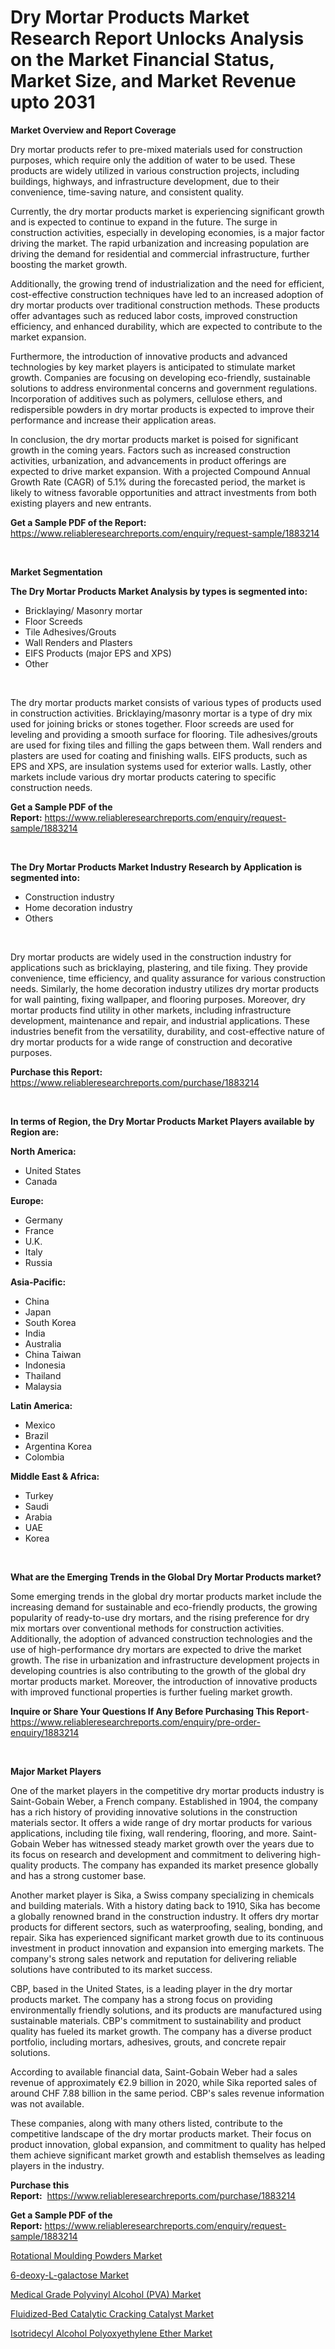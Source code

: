 <p><h1>Dry Mortar Products Market Research Report Unlocks Analysis on the Market Financial Status, Market Size, and Market Revenue upto 2031</h1></p><p><strong>Market Overview and Report Coverage</strong></p>
<p><p>Dry mortar products refer to pre-mixed materials used for construction purposes, which require only the addition of water to be used. These products are widely utilized in various construction projects, including buildings, highways, and infrastructure development, due to their convenience, time-saving nature, and consistent quality.</p><p>Currently, the dry mortar products market is experiencing significant growth and is expected to continue to expand in the future. The surge in construction activities, especially in developing economies, is a major factor driving the market. The rapid urbanization and increasing population are driving the demand for residential and commercial infrastructure, further boosting the market growth.</p><p>Additionally, the growing trend of industrialization and the need for efficient, cost-effective construction techniques have led to an increased adoption of dry mortar products over traditional construction methods. These products offer advantages such as reduced labor costs, improved construction efficiency, and enhanced durability, which are expected to contribute to the market expansion.</p><p>Furthermore, the introduction of innovative products and advanced technologies by key market players is anticipated to stimulate market growth. Companies are focusing on developing eco-friendly, sustainable solutions to address environmental concerns and government regulations. Incorporation of additives such as polymers, cellulose ethers, and redispersible powders in dry mortar products is expected to improve their performance and increase their application areas.</p><p>In conclusion, the dry mortar products market is poised for significant growth in the coming years. Factors such as increased construction activities, urbanization, and advancements in product offerings are expected to drive market expansion. With a projected Compound Annual Growth Rate (CAGR) of 5.1% during the forecasted period, the market is likely to witness favorable opportunities and attract investments from both existing players and new entrants.</p></p>
<p><strong>Get a Sample PDF of the Report:</strong> <a href="https://www.reliableresearchreports.com/enquiry/request-sample/1883214">https://www.reliableresearchreports.com/enquiry/request-sample/1883214</a></p>
<p>&nbsp;</p>
<p><strong>Market Segmentation</strong></p>
<p><strong>The Dry Mortar Products Market Analysis by types is segmented into:</strong></p>
<p><ul><li>Bricklaying/ Masonry mortar</li><li>Floor Screeds</li><li>Tile Adhesives/Grouts</li><li>Wall Renders and Plasters</li><li>EIFS Products (major EPS and XPS)</li><li>Other</li></ul></p>
<p>&nbsp;</p>
<p><p>The dry mortar products market consists of various types of products used in construction activities. Bricklaying/masonry mortar is a type of dry mix used for joining bricks or stones together. Floor screeds are used for leveling and providing a smooth surface for flooring. Tile adhesives/grouts are used for fixing tiles and filling the gaps between them. Wall renders and plasters are used for coating and finishing walls. EIFS products, such as EPS and XPS, are insulation systems used for exterior walls. Lastly, other markets include various dry mortar products catering to specific construction needs.</p></p>
<p><strong>Get a Sample PDF of the Report:</strong>&nbsp;<a href="https://www.reliableresearchreports.com/enquiry/request-sample/1883214">https://www.reliableresearchreports.com/enquiry/request-sample/1883214</a></p>
<p>&nbsp;</p>
<p><strong>The Dry Mortar Products Market Industry Research by Application is segmented into:</strong></p>
<p><ul><li>Construction industry</li><li>Home decoration industry</li><li>Others</li></ul></p>
<p>&nbsp;</p>
<p><p>Dry mortar products are widely used in the construction industry for applications such as bricklaying, plastering, and tile fixing. They provide convenience, time efficiency, and quality assurance for various construction needs. Similarly, the home decoration industry utilizes dry mortar products for wall painting, fixing wallpaper, and flooring purposes. Moreover, dry mortar products find utility in other markets, including infrastructure development, maintenance and repair, and industrial applications. These industries benefit from the versatility, durability, and cost-effective nature of dry mortar products for a wide range of construction and decorative purposes.</p></p>
<p><strong>Purchase this Report:</strong>&nbsp; <a href="https://www.reliableresearchreports.com/purchase/1883214">https://www.reliableresearchreports.com/purchase/1883214</a></p>
<p>&nbsp;</p>
<p><strong>In terms of Region, the Dry Mortar Products Market Players available by Region are:</strong></p>
<p>
    <p> <strong> North America: </strong>
        <ul>
            <li>United States</li>
            <li>Canada</li>
        </ul>
        </p> 
    <p> <strong> Europe: </strong>
        <ul>
            <li>Germany</li>
            <li>France</li>
            <li>U.K.</li>
            <li>Italy</li>
            <li>Russia</li>
        </ul>
        </p> 
    <p> <strong> Asia-Pacific: </strong>
        <ul>
            <li>China</li>
            <li>Japan</li>
            <li>South Korea</li>
            <li>India</li>
            <li>Australia</li>
            <li>China Taiwan</li>
            <li>Indonesia</li>
            <li>Thailand</li>
            <li>Malaysia</li>
        </ul>
        </p> 
    <p> <strong> Latin America: </strong>
        <ul>
            <li>Mexico</li>
            <li>Brazil</li>
            <li>Argentina Korea</li>
            <li>Colombia</li>
        </ul>
        </p> 
    <p> <strong> Middle East & Africa: </strong>
        <ul>
            <li>Turkey</li>
            <li>Saudi</li>
            <li>Arabia</li>
            <li>UAE</li>
            <li>Korea</li>
        </ul>
    </p>
    </p>
<p>&nbsp;</p>
<p><strong>What are the Emerging Trends in the Global Dry Mortar Products market?</strong></p>
<p><p>Some emerging trends in the global dry mortar products market include the increasing demand for sustainable and eco-friendly products, the growing popularity of ready-to-use dry mortars, and the rising preference for dry mix mortars over conventional methods for construction activities. Additionally, the adoption of advanced construction technologies and the use of high-performance dry mortars are expected to drive the market growth. The rise in urbanization and infrastructure development projects in developing countries is also contributing to the growth of the global dry mortar products market. Moreover, the introduction of innovative products with improved functional properties is further fueling market growth.</p></p>
<p><strong>Inquire or Share Your Questions If Any Before Purchasing This Report</strong>- <a href="https://www.reliableresearchreports.com/enquiry/pre-order-enquiry/1883214">https://www.reliableresearchreports.com/enquiry/pre-order-enquiry/1883214</a></p>
<p>&nbsp;</p>
<p><strong>Major Market Players</strong></p>
<p><p>One of the market players in the competitive dry mortar products industry is Saint-Gobain Weber, a French company. Established in 1904, the company has a rich history of providing innovative solutions in the construction materials sector. It offers a wide range of dry mortar products for various applications, including tile fixing, wall rendering, flooring, and more. Saint-Gobain Weber has witnessed steady market growth over the years due to its focus on research and development and commitment to delivering high-quality products. The company has expanded its market presence globally and has a strong customer base.</p><p>Another market player is Sika, a Swiss company specializing in chemicals and building materials. With a history dating back to 1910, Sika has become a globally renowned brand in the construction industry. It offers dry mortar products for different sectors, such as waterproofing, sealing, bonding, and repair. Sika has experienced significant market growth due to its continuous investment in product innovation and expansion into emerging markets. The company's strong sales network and reputation for delivering reliable solutions have contributed to its market success.</p><p>CBP, based in the United States, is a leading player in the dry mortar products market. The company has a strong focus on providing environmentally friendly solutions, and its products are manufactured using sustainable materials. CBP's commitment to sustainability and product quality has fueled its market growth. The company has a diverse product portfolio, including mortars, adhesives, grouts, and concrete repair solutions.</p><p>According to available financial data, Saint-Gobain Weber had a sales revenue of approximately €2.9 billion in 2020, while Sika reported sales of around CHF 7.88 billion in the same period. CBP's sales revenue information was not available.</p><p>These companies, along with many others listed, contribute to the competitive landscape of the dry mortar products market. Their focus on product innovation, global expansion, and commitment to quality has helped them achieve significant market growth and establish themselves as leading players in the industry.</p></p>
<p><strong>Purchase this Report:</strong>&nbsp;&nbsp;<a href="https://www.reliableresearchreports.com/purchase/1883214">https://www.reliableresearchreports.com/purchase/1883214</a></p>
<p></p>
<p><strong>Get a Sample PDF of the Report:</strong>&nbsp;<a href="https://www.reliableresearchreports.com/enquiry/request-sample/1883214">https://www.reliableresearchreports.com/enquiry/request-sample/1883214</a></p>
<p><p><a href="https://github.com/NorbertYates/Market-Research-Report-List-2/blob/main/rotational-moulding-powders-market.md">Rotational Moulding Powders Market</a></p><p><a href="https://github.com/RoccoManning/Market-Research-Report-List-2/blob/main/6-deoxy-l-galactose-market.md">6-deoxy-L-galactose Market</a></p><p><a href="https://github.com/RichRobinson5/Market-Research-Report-List-2/blob/main/medical-grade-polyvinyl-alcohol-pva-market.md">Medical Grade Polyvinyl Alcohol (PVA) Market</a></p><p><a href="https://github.com/JameTravis/Market-Research-Report-List-2/blob/main/fluidized-bed-catalytic-cracking-catalyst-market.md">Fluidized-Bed Catalytic Cracking Catalyst Market</a></p><p><a href="https://github.com/GroverBarry/Market-Research-Report-List-2/blob/main/isotridecyl-alcohol-polyoxyethylene-ether-market.md">Isotridecyl Alcohol Polyoxyethylene Ether Market</a></p></p>